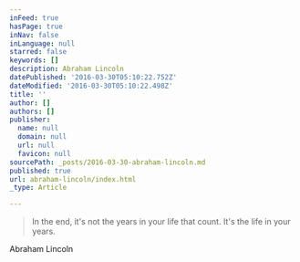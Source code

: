 ```yaml
---
inFeed: true
hasPage: true
inNav: false
inLanguage: null
starred: false
keywords: []
description: Abraham Lincoln
datePublished: '2016-03-30T05:10:22.752Z'
dateModified: '2016-03-30T05:10:22.498Z'
title: ''
author: []
authors: []
publisher:
  name: null
  domain: null
  url: null
  favicon: null
sourcePath: _posts/2016-03-30-abraham-lincoln.md
published: true
url: abraham-lincoln/index.html
_type: Article

---
```

> In the end, it's not the years in your life that count. It's the life in your years. 

Abraham Lincoln